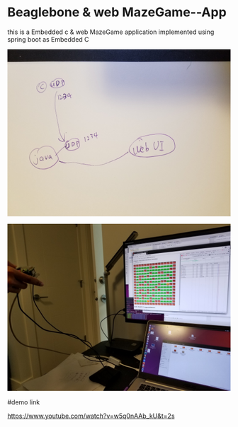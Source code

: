 # Beaglebone & web MazeGame--App

this is a Embedded c & web MazeGame application implemented using spring boot as Embedded C

![alt text](Readme-Images/stucture.jpg)

![alt text](Readme-Images/demo.jpg)

#demo link

https://www.youtube.com/watch?v=w5q0nAAb_kU&t=2s